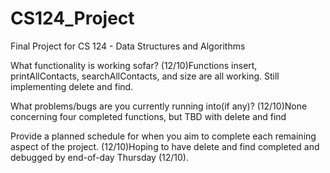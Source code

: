 # CS124_Project
Final Project for CS 124 - Data Structures and Algorithms

What functionality is working sofar? 
(12/10)Functions insert, printAllContacts, searchAllContacts, and size are all working. Still implementing delete and find.

What problems/bugs are you currently running into(if any)?
(12/10)None concerning four completed functions, but TBD with delete and find

Provide a planned schedule for when you aim to complete each remaining aspect of the project.
(12/10)Hoping to have delete and find completed and debugged by end-of-day Thursday (12/10).
